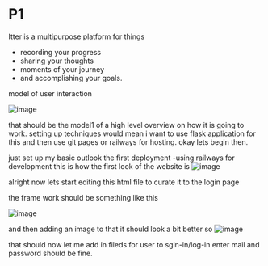 # P1
Itter is a multipurpose platform for things 
- recording your progress
- sharing your thoughts
- moments of your journey
- and accomplishing your goals.


model of user interaction

![image](https://github.com/user-attachments/assets/c2162d75-e84a-45e1-82e4-724b76ba8563)

that should be the model1 of a high level overview on how it is going to work.
setting up techniques would mean i want to use flask application for this and then use git pages or railways for hosting.
okay lets begin then.

just set up my basic outlook the first deployment 
-using railways for development
this is how the first look of the website is
![image](https://github.com/user-attachments/assets/e8ec412c-214e-4b32-a422-f1844fcb4258)


alright now lets start editing this html file to curate it to the login page

the frame work should be something like this

![image](https://github.com/user-attachments/assets/ea015372-71fb-4fca-9e58-78add5f14c38)

and then adding an image to that it should look a bit better so 
![image](https://github.com/user-attachments/assets/3b376691-0445-4d3e-9f95-9d828b637228)

that should now let me add in fileds for user to sgin-in/log-in enter mail and password should be fine.

